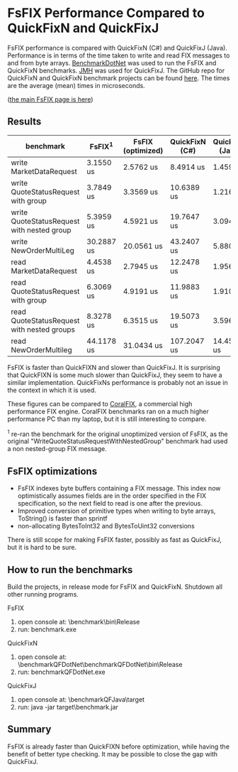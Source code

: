 # FsFIX Performance Compared to QuickFixN and QuickFixJ

FsFIX performance is compared with QuickFixN (C#) and QuickFixJ (Java). Performance is in terms of the time taken to write and read FIX messages to and from byte arrays. [BenchmarkDotNet](http://benchmarkdotnet.org/) was used to run the FsFIX and QuickFixN benchmarks. [JMH](http://openjdk.java.net/projects/code-tools/jmh/) was used for QuickFixJ. The GitHub repo for QuickFixN and QuickFixN benchmark projects can be found [here](https://github.com/Ian144/FsFIX_benchmarks). The times are the average (mean) times in microseconds.

([the main FsFIX page is here](readme.md))

## Results

|                                  benchmark  | FsFIX<sup>1</sup>     | FsFIX (optimized)     |  QuickFixN (C#)  | QuickFixJ (Java)
| ------------------------------------------- |----------- |---------------------- |----------------- |-----------------
| write MarketDataRequest                     |  3.1550 us | 2.5762 us             |   8.4914 us      | 1.459 us
| write QuoteStatusRequest with group         |  3.7849 us | 3.3569 us             |  10.6389 us      | 1.216 us
| write QuoteStatusRequest with nested group  |  5.3959 us | 4.5921 us             |  19.7647 us      | 3.094 us
| write NewOrderMultiLeg                      | 30.2887 us | 20.0561 us            |  43.2407 us      | 5.880 us
| read MarketDataRequest                      |  4.4538 us | 2.7945 us             |  12.2478 us      | 1.956 us
| read QuoteStatusRequest with group          |  6.3069 us | 4.9191 us             |  11.9883 us      | 1.910 us
| read QuoteStatusRequest with nested groups  |  8.3278 us | 6.3515 us             |  19.5073 us      | 3.596 us
| read NewOrderMultileg                       | 44.1178 us | 31.0434 us            | 107.2047 us      | 14.456 us

FsFIX is faster than QuickFIXN and slower than QuickFixJ. It is surprising that QuickFIXN is some much slower than QuickFixJ, they seem to have a similar implementation. QuickFixNs performance is probably not an issue in the context in which it is used.

These figures can be compared to [CoralFIX](http://www.coralblocks.com/index.php/2014/07/coralfix-performance-numbers/), a commercial high performance FIX engine. CoralFIX benchmarks ran on a much higher performance PC than my laptop, but it is still interesting to compare.

<sup>1</sup> re-ran the benchmark for the original unoptimized version of FsFIX, as the original "WriteQuoteStatusRequestWithNestedGroup" benchmark had used a non nested-group FIX message.


## FsFIX optimizations

- FsFIX indexes byte buffers containing a FIX message. This index now optimistically assumes fields are in the order specified in the FIX specification, so the next field to read is one after the previous. 
- Improved conversion of primitive types when writing to byte arrays, ToString() is faster than sprintf
- non-allocating BytesToInt32 and BytesToUint32 conversions

There is still scope for making FsFIX faster, possibly as fast as QuickFixJ, but it is hard to be sure.

## How to run the benchmarks

Build the projects, in release mode for FsFIX and QuickFixN. Shutdown all other running programs.

FsFIX
1. open console at: <path to FsFIX>\benchmark\bin\Release
2. run: benchmark.exe

QuickFixN
1.    open console at: <path to your FsFIX_benchmarks checkout>\benchmarkQFDotNet\benchmarkQFDotNet\bin\Release
2.    run: benchmarkQFDotNet.exe

QuickFixJ 
1.    open console at: <path to your FsFIX_benchmarks checkout>\benchmarkQFJava\target
2.    run: java -jar target\benchmark.jar



## Summary

FsFIX is already faster than QuickFIXN before optimization, while having the benefit of better type checking. It may be possible to close the gap with QuickFixJ.

